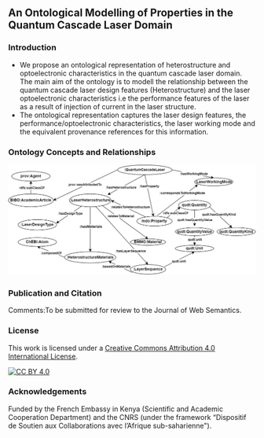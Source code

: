 ## An Ontological Modelling of Properties in the Quantum Cascade Laser Domain
### Introduction
* We propose an ontological representation of heterostructure and optoelectronic characteristics in the quantum cascade laser domain. The main aim of the ontology is to modell the relationship between the quantum cascade laser design features (Heterostructure) and the laser optoelectronic characteristics i.e the performance features of the laser as a result of injection of current in the laser structure.
* The ontological representation captures the laser design features, the performance/optoelectronic characteristics, the laser working mode and the equivalent provenance references for this information.
### Ontology Concepts and Relationships 
![entities](Figures/ontology_v1.png "Ontology Concepts and Relationships")
### Publication and Citation
Comments:To be submitted for review to the Journal of Web Semantics.
### License
This work is licensed under a [Creative Commons Attribution 4.0 International
License](http://creativecommons.org/licenses/by/4.0/).

[![CC BY 4.0](https://i.creativecommons.org/l/by/4.0/88x31.png)](http://creativecommons.org/licenses/by/4.0/)
### Acknowledgements
Funded by the French Embassy in Kenya (Scientific and Academic Cooperation Department) and the CNRS (under the framework “Dispositif de Soutien aux Collaborations avec l’Afrique sub-saharienne").
